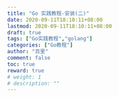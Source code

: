 ```yaml
---
title: "Go 实践教程-安装(二)"
date: 2020-09-11T18:10:11+08:00
lastmod: 2020-09-11T18:10:11+08:00
draft: true
tags: ["Go实践教程","golang"]
categories: ["Go教程"]
author: "百里"
comment: false
toc: true
reward: true
# weight: 1
# description: ""
---
```


